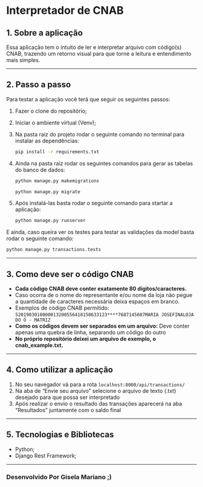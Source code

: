 # Interpretador de CNAB

## 1. Sobre a aplicação

Essa aplicação tem o intuito de ler e interpretar arquivo com código(s) CNAB, trazendo um retorno visual para que torne a leitura e entendimento mais simples.

---

## 2. Passo a passo

Para testar a aplicação você terá que seguir os seguintes passos:

1. Fazer o clone do repositório;
2. Iniciar o ambiente virtual (Venv);
3. Na pasta raiz do projeto rodar o seguinte comando no terminal para instalar as dependências:

   ```bash
   pip install -r requirements.txt
   ```

4. Ainda na pasta raiz rodar os seguintes comandos para gerar as tabelas do banco de dados:

   ```bash
   python manage.py makemigrations
   ```

   ```bash
   python manage.py migrate
   ```

5. Após instalá-las basta rodar o seguinte comando para startar a aplicação:

   ```bash
   python manage.py runserver
   ```

E ainda, caso queira ver os testes para testar as validações da model basta rodar o seguinte comando:

```bash
python manage.py transactions.tests
```

---

## 3. Como deve ser o código CNAB

- **Cada código CNAB deve conter exatamente 80 dígitos/caracteres.**
- Caso ocorra de o nome do representante e/ou nome da loja não pegue a quantidade de caracteres necessária deixa espaços em branco.
- Exemplos de código CNAB permitido: `5201903010000013200556418150633123****7687145607MARIA JOSEFINALOJA DO Ó - MATRIZ`
- **Como os códigos devem ser separados em um arquivo:**
  Deve conter apenas uma quebra de linha, separando um código do outro
- **No próprio repositório deixei um arquivo de exemplo, o cnab_example.txt.**

---

## 4. Como utilizar a aplicação

1. No seu navegador vá para a rota `localhost:8000/api/transactions/`
2. Na aba de “Envie seu arquivo” selecione o arquivo de texto (.txt) desejado para que possa ser interpretado
3. Após realizar o envio o resultado das transações aparecerá na aba “Resultados” juntamente com o saldo final

---

## 5. Tecnologias e Bibliotecas

- Python;
- Django Rest Framework;

---

### Desenvolvido Por Gisela Mariano ;)
